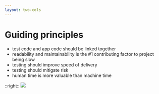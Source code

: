 ```yaml
---
layout: two-cols
---
```


# Guiding principles

- test code and app code should be linked together
- readability and maintainability is the #1 contributing factor to project being slow
- testing should improve speed of delivery
- testing should mitigate risk
- human time is more valuable than machine time

::right::
<img src="/images/guide.png" class="pt-20 pl-20" />

<style>
.slidev-layout li {
  font-size: 1.4rem;
}
.slidev-layout ul {
  padding-top: 20px;
}
</style>

<!--
- something that testers don’t like to hear (I don’t like to hear that as well), is that in most situations, testing is a liability
- maintenance cost, worker cost, tooling,... all that cost your company money
- many companies make the mistake of looking at testing as liability and cut budgets, lay off people
- the thing is - and we all understand it as testers, that there is a value in testing and that without it, things will get worse
- but let’s be honest, we can also make things worse - if testing takes too much time. requires too many people, costs too much (and I mean this relative to the size of the company, size of the project etc.)
-->

